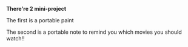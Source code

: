 **There're 2 mini-project**

The first is a portable paint

The second is a portable note to remind you which movies you should watch!!
